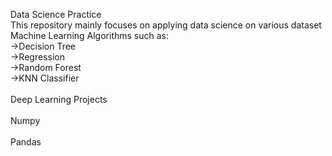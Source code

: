 Data Science Practice<br>
This repository mainly focuses on applying data science on various dataset <br>
Machine Learning Algorithms such as:<br>
->Decision Tree<br>
->Regression<br>
->Random Forest<br>
->KNN Classifier<br><br>
Deep Learning Projects<br><br>
Numpy<br><br>
Pandas<br><br>
